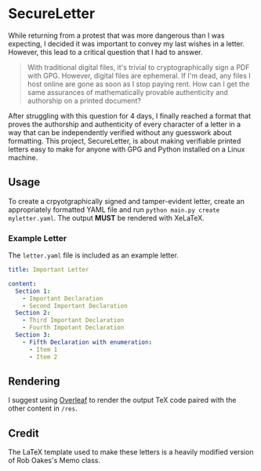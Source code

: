 # SecureLetter
While returning from a protest that was more dangerous than I was expecting, I decided it was important to convey my last wishes in a letter. However, this lead to a critical question that I had to answer.
> With traditional digital files, it's trivial to cryptographically sign a PDF with GPG. However, digital files are ephemeral. If I'm dead, any files I host online are gone as soon as I stop paying rent. How can I get the same assurances of mathematically provable authenticity and authorship on a printed document?

After struggling with this question for 4 days, I finally reached a format that proves the authorship and authenticity of every character of a letter in a way that can be independently verified without any guesswork about formatting. This project, SecureLetter, is about making verifiable printed letters easy to make for anyone with GPG and Python installed on a Linux machine.

## Usage
To create a crpyotgraphically signed and tamper-evident letter, create an appropriately formatted YAML file and run `python main.py create myletter.yaml`. The output **MUST** be rendered with XeLaTeX.
### Example Letter
The `letter.yaml` file is included as an example letter.
```yaml
title: Important Letter

content:
  Section 1:
    - Important Declaration
    - Second Important Declaration
  Section 2:
    - Third Important Declaration
    - Fourth Impotant Declaration
  Section 3:
    - Fifth Declaration with enumeration:
      - Item 1
      - Item 2
```
## Rendering
I suggest using [Overleaf](https://overleaf.com) to render the output TeX code paired with the other content in `/res`.
## Credit
The LaTeX template used to make these letters is a heavily modified version of Rob Oakes's Memo class.